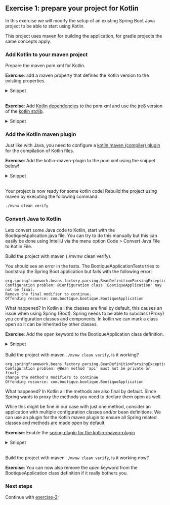 ## Exercise 1: prepare your project for Kotlin

In this exercise we will modify the setup of an existing Spring Boot Java project to be able to start using Kotlin. 

This project uses maven for building the application, for gradle projects the same concepts apply.

### Add Kotlin to your maven project

Prepare the maven pom.xml for Kotlin.
 
**Exercise**: add a maven property that defines the Kotlin version to the existing properties.

<details>
<summary>Snippet</summary>

```xml
<properties>
    ...
    <kotlin.version>1.2.30</kotlin.version>
</properties>
```
</details>
<br>

**Exercise**: Add [Kotlin dependencies](https://kotlinlang.org/docs/reference/using-maven.html) to the pom.xml and use the jre8 version of the [kotlin stdlib](https://kotlinlang.org/api/latest/jvm/stdlib/index.html). 

<details>
<summary>Snippet</summary>

```xml
<dependency>
    <groupId>org.jetbrains.kotlin</groupId>
    <artifactId>kotlin-stdlib-jdk8</artifactId>
    <version>${kotlin.version}</version>
</dependency>
<dependency>
    <groupId>org.jetbrains.kotlin</groupId>
    <artifactId>kotlin-reflect</artifactId>
    <version>${kotlin.version}</version>
</dependency>
```
</details>

### Add the Kotlin maven plugin

Just like with Java, you need to configure a [kotlin maven (compiler) plugin](https://kotlinlang.org/docs/reference/using-maven.html) for the compilation of Kotlin files. 

**Exercise**: Add the kotlin-maven-plugin to the pom.xml using the snippet below!

<details>
<summary>Snippet</summary>

```xml
<plugin>
    <artifactId>kotlin-maven-plugin</artifactId>
    <groupId>org.jetbrains.kotlin</groupId>
    <version>${kotlin.version}</version>
    <executions>
        <execution>
            <id>compile</id>
            <phase>process-sources</phase>
            <goals>
                <goal>compile</goal>
            </goals>
        </execution>
        <execution>
            <id>test-compile</id>
            <phase>test-compile</phase>
            <goals>
                <goal>test-compile</goal>
            </goals>
        </execution>
    </executions>
    <dependencies>
        <dependency>
            <groupId>org.jetbrains.kotlin</groupId>
            <artifactId>kotlin-maven-allopen</artifactId>
            <version>${kotlin.version}</version>
        </dependency>
    </dependencies>
</plugin>
```
</details>
<br>

Your project is now ready for some kotlin code! Rebuild the project using maven by executing the following command:

```xml
./mvnw clean verify
```

### Convert Java to Kotlin

Lets convert some Java code to Kotlin, start with the BootiqueApplication.java file. You can try to do this manually but this can easily be done using IntelliJ via the menu option Code > Convert Java File to Kotlin File.

Build the project with maven (./mvnw clean verify).

You should see an error in the tests. The BootiqueApplicationTests tries to bootstrap the Spring Boot application but fails with the following error:
```
org.springframework.beans.factory.parsing.BeanDefinitionParsingException: 
Configuration problem: @Configuration class 'BootiqueApplication' may not be final. 
Remove the final modifier to continue.
Offending resource: com.bootique.bootique.BootiqueApplication
```

What happened? In Kotlin all the classes are final by default, this causes an issue when using Spring (Boot). Spring needs to be able to subclass (Proxy) you configuration classes and components. In kotlin we can mark a class open so it can be inherited by other classes. 

**Exercise**: Add the open keyword to the BootiqueApplication class definition.

<details>
<summary>Snippet</summary>

```kotlin
open class BootiqueApplication
```
</details>
<br>
Build the project with maven <code>./mvnw clean verify</code>, is it working?

```
org.springframework.beans.factory.parsing.BeanDefinitionParsingException: 
Configuration problem: @Bean method 'api' must not be private or final; 
change the method's modifiers to continue
Offending resource: com.bootique.bootique.BootiqueApplication
```

What happened? In Kotlin all the methods are also final by default. Since Spring wants to proxy the methods you need to declare them open as well.

While this might be fine in our case with just one method, consider an application with multiple configuration classes and/or bean definitions. We can use an plugin for the Kotlin maven plugin to ensure all Spring related classes and methods are made open by default.

**Exercise**: Enable the [spring plugin for the kotlin-maven-plugin](https://kotlinlang.org/docs/reference/compiler-plugins.html)

<details>
<summary>Snippet</summary>

Add the following configuration to the kotlin-maven-plugin, just after: `<version>${kotlin.version}</version>`

```xml
...
<version>${kotlin.version}</version>
<configuration>
    <compilerPlugins>
        <plugin>spring</plugin>
    </compilerPlugins>
    <jvmTarget>1.8</jvmTarget>
</configuration>
<executions>
...
```
</details>
<br>

Build the project with maven `./mvnw clean verify`, is it working now? 

**Exercise**: You can now also remove the _open_ keyword from the BootiqueApplication class definition if it really bothers you.

### Next steps

Continue with [exercise-2](exercise-2.md):